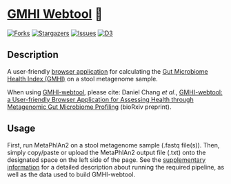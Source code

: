 # [GMHI Webtool](https://gmhi-webtool.github.io/) 💩

[![Forks][forks-shield]][forks-url]
[![Stargazers][stars-shield]][stars-url]
[![Issues][issues-shield]][issues-url]
[![D3][d3]][d3-url]

## Description

A user-friendly [browser application](https://gmhi-webtool.github.io/) for calculating the [Gut Microbiome Health Index (GMHI)](https://www.nature.com/articles/s41467-020-18476-8) on a stool metagenome sample. 

When using [GMHI-webtool](https://gmhi-webtool.github.io/), please cite: Daniel Chang *et al*., [GMHI-webtool: a User-friendly Browser Application for Assessing Health through Metagenomic Gut Microbiome Profiling](https://www.biorxiv.org/content/10.1101/2022.06.30.498296v1) (bioRxiv preprint).

## Usage

First, run MetaPhlAn2 on a stool metagenome sample (.fastq file(s)). Then, simply copy/paste or upload the MetaPhlAn2 output file (.txt) onto the designated space on the left side of the page. See the [supplementary information](https://github.com/danielchang2002/GMHI/tree/main/supplementary) for a detailed description about running the required pipeline, as well as the data used to build GMHI-webtool.

<!-- MARKDOWN LINKS & IMAGES -->
[forks-shield]: https://img.shields.io/github/forks/danielchang2002/GMHI.svg?style=for-the-badge
[forks-url]: https://github.com/danielchang2002/GMHI/network/members
[stars-shield]: https://img.shields.io/github/stars/danielchang2002/GMHI.svg?style=for-the-badge
[stars-url]: https://github.com/danielchang2002/GMHI/stargazers
[issues-shield]: https://img.shields.io/github/issues/danielchang2002/GMHI.svg?style=for-the-badge
[issues-url]: https://github.com/danielchang2002/GMHI/issues
[license-shield]: https://img.shields.io/github/license/danielchang2002/GMHI.svg?style=for-the-badge
[license-url]: https://github.com/danielchang2002/GMHI/blob/main/LICENSE
[d3]: https://img.shields.io/badge/d3.js-F9A03C?style=for-the-badge&logo=d3.js&logoColor=white
[d3-url]: https://d3js.org/
[upload-box]: images/upload.png
